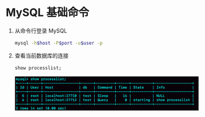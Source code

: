 # MySQL 基础命令



1. 从命令行登录 MySQL

    ```bash
    mysql -h$host -P$port -u$user -p
    ```
   
2. 查看当前数据库的连接
     ```sql
     show processlist;
     ```
   ![img.png](pic/1-8/show_processlist.png)

